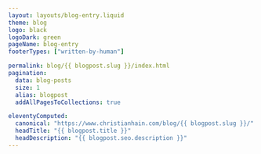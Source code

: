 ```yaml
---
layout: layouts/blog-entry.liquid
theme: blog
logo: black
logoDark: green
pageName: blog-entry
footerTypes: ["written-by-human"]

permalink: blog/{{ blogpost.slug }}/index.html
pagination:
  data: blog-posts
  size: 1
  alias: blogpost
  addAllPagesToCollections: true

eleventyComputed:
  canonical: "https://www.christianhain.com/blog/{{ blogpost.slug }}/"
  headTitle: "{{ blogpost.title }}"
  headDescription: "{{ blogpost.seo.description }}"
---
```

